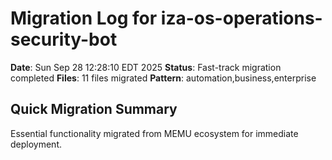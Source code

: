 # Migration Log for iza-os-operations-security-bot

**Date**: Sun Sep 28 12:28:10 EDT 2025
**Status**: Fast-track migration completed
**Files**:       11 files migrated
**Pattern**: automation,business,enterprise

## Quick Migration Summary
Essential functionality migrated from MEMU ecosystem for immediate deployment.

